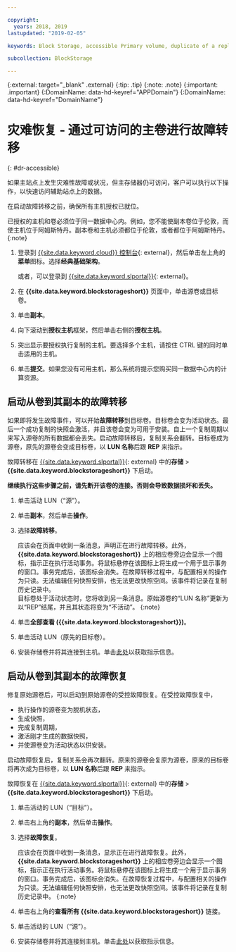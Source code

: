 ```yaml
---

copyright:
  years: 2018, 2019
lastupdated: "2019-02-05"

keywords: Block Storage, accessible Primary volume, duplicate of a replica volume, Disaster Recovery, volume duplication, replication, failover, failback

subcollection: BlockStorage

---
```

{:external: target="_blank" .external}
{:tip: .tip}
{:note: .note}
{:important: .important}
{:DomainName: data-hd-keyref="APPDomain"}
{:DomainName: data-hd-keyref="DomainName"}

# 灾难恢复 - 通过可访问的主卷进行故障转移
{: #dr-accessible}

如果主站点上发生灾难性故障或状况，但主存储器仍可访问，客户可以执行以下操作，以快速访问辅助站点上的数据。

在启动故障转移之前，确保所有主机授权已就位。

已授权的主机和卷必须位于同一数据中心内。例如，您不能使副本卷位于伦敦，而使主机位于阿姆斯特丹。副本卷和主机必须都位于伦敦，或者都位于阿姆斯特丹。
{:note}

1. 登录到 [{{site.data.keyword.cloud}} 控制台](https://{DomainName}/catalog){: external}，然后单击左上角的**菜单**图标。选择**经典基础架构**。

   或者，可以登录到 [{{site.data.keyword.slportal}}](https://control.softlayer.com/){: external}。
2. 在 **{{site.data.keyword.blockstorageshort}}** 页面中，单击源卷或目标卷。
3. 单击**副本**。
4. 向下滚动到**授权主机**框架，然后单击右侧的**授权主机**。
5. 突出显示要授权执行复制的主机。要选择多个主机，请按住 CTRL 键的同时单击适用的主机。
6. 单击**提交**。如果您没有可用主机，那么系统将提示您购买同一数据中心内的计算资源。


## 启动从卷到其副本的故障转移

如果即将发生故障事件，可以开始**故障转移**到目标卷。目标卷会变为活动状态。最后一个成功复制的快照会激活，并且该卷会变为可用于安装。自上一个复制周期以来写入源卷的所有数据都会丢失。启动故障转移后，复制关系会翻转。目标卷成为源卷，原先的源卷会变成目标卷，以 **LUN 名称**后跟 **REP** 来指示。

故障转移在 [{{site.data.keyword.slportal}}](https://control.softlayer.com/){: external} 中的**存储** > **{{site.data.keyword.blockstorageshort}}** 下启动。

**继续执行这些步骤之前，请先断开该卷的连接。否则会导致数据损坏和丢失。**

1. 单击活动 LUN（“源”）。
2. 单击**副本**，然后单击**操作**。
3. 选择**故障转移**。

   应该会在页面中收到一条消息，声明正在进行故障转移。此外，**{{site.data.keyword.blockstorageshort}}** 上的相应卷旁边会显示一个图标，指示正在执行活动事务。将鼠标悬停在该图标上将生成一个用于显示事务的窗口。事务完成后，该图标会消失。在故障转移过程中，与配置相关的操作为只读。无法编辑任何快照安排，也无法更改快照空间。该事件将记录在复制历史记录中。<br/>目标卷处于活动状态时，您将收到另一条消息。原始源卷的“LUN 名称”更新为以“REP”结尾，并且其状态将变为“不活动”。
   {:note}
4. 单击**全部查看 ({{site.data.keyword.blockstorageshort}})**。
5. 单击活动 LUN（原先的目标卷）。
6. 安装存储卷并将其连接到主机。单击[此处](/docs/infrastructure/BlockStorage?topic=BlockStorage-orderingthroughConsole)以获取指示信息。


## 启动从卷到其副本的故障恢复

修复原始源卷后，可以启动到原始源卷的受控故障恢复。在受控故障恢复中，

- 执行操作的源卷变为脱机状态，
- 生成快照，
- 完成复制周期，
- 激活刚才生成的数据快照，
- 并使源卷变为活动状态以供安装。

启动故障恢复后，复制关系会再次翻转。原来的源卷会复原为源卷，原来的目标卷将再次成为目标卷，以 **LUN 名称**后跟 **REP** 来指示。

故障恢复在 [{{site.data.keyword.slportal}}](https://control.softlayer.com/){: external} 中的**存储** > **{{site.data.keyword.blockstorageshort}}** 下启动。

1. 单击活动的 LUN（“目标”）。
2. 单击右上角的**副本**，然后单击**操作**。
3. 选择**故障恢复**。
   

   应该会在页面中收到一条消息，显示正在进行故障恢复。此外，**{{site.data.keyword.blockstorageshort}}** 上的相应卷旁边会显示一个图标，指示正在执行活动事务。将鼠标悬停在该图标上将生成一个用于显示事务的窗口。事务完成后，该图标会消失。在故障恢复过程中，与配置相关的操作为只读。无法编辑任何快照安排，也无法更改快照空间。该事件将记录在复制历史记录中。
   {:note}
4. 单击右上角的**查看所有 {{site.data.keyword.blockstorageshort}}** 链接。
5. 单击活动的 LUN（“源”）。
6. 安装存储卷并将其连接到主机。单击[此处](/docs/infrastructure/BlockStorage?topic=BlockStorage-orderingthroughConsole)以获取指示信息。
